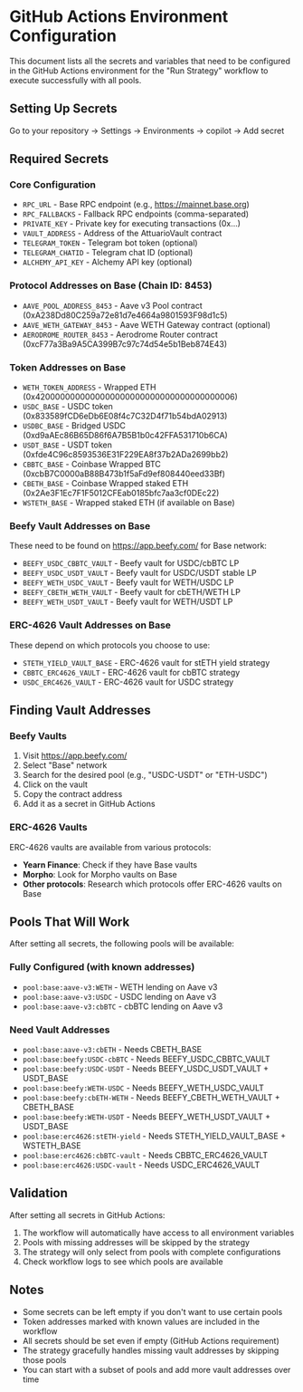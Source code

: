 # GitHub Actions Environment Configuration

This document lists all the secrets and variables that need to be configured in the GitHub Actions environment for the "Run Strategy" workflow to execute successfully with all pools.

## Setting Up Secrets

Go to your repository → Settings → Environments → copilot → Add secret

## Required Secrets

### Core Configuration
- `RPC_URL` - Base RPC endpoint (e.g., https://mainnet.base.org)
- `RPC_FALLBACKS` - Fallback RPC endpoints (comma-separated)
- `PRIVATE_KEY` - Private key for executing transactions (0x...)
- `VAULT_ADDRESS` - Address of the AttuarioVault contract
- `TELEGRAM_TOKEN` - Telegram bot token (optional)
- `TELEGRAM_CHATID` - Telegram chat ID (optional)
- `ALCHEMY_API_KEY` - Alchemy API key (optional)

### Protocol Addresses on Base (Chain ID: 8453)
- `AAVE_POOL_ADDRESS_8453` - Aave v3 Pool contract (0xA238Dd80C259a72e81d7e4664a9801593F98d1c5)
- `AAVE_WETH_GATEWAY_8453` - Aave WETH Gateway contract (optional)
- `AERODROME_ROUTER_8453` - Aerodrome Router contract (0xcF77a3Ba9A5CA399B7c97c74d54e5b1Beb874E43)

### Token Addresses on Base
- `WETH_TOKEN_ADDRESS` - Wrapped ETH (0x4200000000000000000000000000000000000006)
- `USDC_BASE` - USDC token (0x833589fCD6eDb6E08f4c7C32D4f71b54bdA02913)
- `USDBC_BASE` - Bridged USDC (0xd9aAEc86B65D86f6A7B5B1b0c42FFA531710b6CA)
- `USDT_BASE` - USDT token (0xfde4C96c8593536E31F229EA8f37b2ADa2699bb2)
- `CBBTC_BASE` - Coinbase Wrapped BTC (0xcbB7C0000aB88B473b1f5aFd9ef808440eed33Bf)
- `CBETH_BASE` - Coinbase Wrapped staked ETH (0x2Ae3F1Ec7F1F5012CFEab0185bfc7aa3cf0DEc22)
- `WSTETH_BASE` - Wrapped staked ETH (if available on Base)

### Beefy Vault Addresses on Base
These need to be found on https://app.beefy.com/ for Base network:

- `BEEFY_USDC_CBBTC_VAULT` - Beefy vault for USDC/cbBTC LP
- `BEEFY_USDC_USDT_VAULT` - Beefy vault for USDC/USDT stable LP
- `BEEFY_WETH_USDC_VAULT` - Beefy vault for WETH/USDC LP
- `BEEFY_CBETH_WETH_VAULT` - Beefy vault for cbETH/WETH LP
- `BEEFY_WETH_USDT_VAULT` - Beefy vault for WETH/USDT LP

### ERC-4626 Vault Addresses on Base
These depend on which protocols you choose to use:

- `STETH_YIELD_VAULT_BASE` - ERC-4626 vault for stETH yield strategy
- `CBBTC_ERC4626_VAULT` - ERC-4626 vault for cbBTC strategy
- `USDC_ERC4626_VAULT` - ERC-4626 vault for USDC strategy

## Finding Vault Addresses

### Beefy Vaults
1. Visit https://app.beefy.com/
2. Select "Base" network
3. Search for the desired pool (e.g., "USDC-USDT" or "ETH-USDC")
4. Click on the vault
5. Copy the contract address
6. Add it as a secret in GitHub Actions

### ERC-4626 Vaults
ERC-4626 vaults are available from various protocols:
- **Yearn Finance**: Check if they have Base vaults
- **Morpho**: Look for Morpho vaults on Base
- **Other protocols**: Research which protocols offer ERC-4626 vaults on Base

## Pools That Will Work

After setting all secrets, the following pools will be available:

### Fully Configured (with known addresses)
- `pool:base:aave-v3:WETH` - WETH lending on Aave v3
- `pool:base:aave-v3:USDC` - USDC lending on Aave v3
- `pool:base:aave-v3:cbBTC` - cbBTC lending on Aave v3

### Need Vault Addresses
- `pool:base:aave-v3:cbETH` - Needs CBETH_BASE
- `pool:base:beefy:USDC-cbBTC` - Needs BEEFY_USDC_CBBTC_VAULT
- `pool:base:beefy:USDC-USDT` - Needs BEEFY_USDC_USDT_VAULT + USDT_BASE
- `pool:base:beefy:WETH-USDC` - Needs BEEFY_WETH_USDC_VAULT
- `pool:base:beefy:cbETH-WETH` - Needs BEEFY_CBETH_WETH_VAULT + CBETH_BASE
- `pool:base:beefy:WETH-USDT` - Needs BEEFY_WETH_USDT_VAULT + USDT_BASE
- `pool:base:erc4626:stETH-yield` - Needs STETH_YIELD_VAULT_BASE + WSTETH_BASE
- `pool:base:erc4626:cbBTC-vault` - Needs CBBTC_ERC4626_VAULT
- `pool:base:erc4626:USDC-vault` - Needs USDC_ERC4626_VAULT

## Validation

After setting all secrets in GitHub Actions:

1. The workflow will automatically have access to all environment variables
2. Pools with missing addresses will be skipped by the strategy
3. The strategy will only select from pools with complete configurations
4. Check workflow logs to see which pools are available

## Notes

- Some secrets can be left empty if you don't want to use certain pools
- Token addresses marked with known values are included in the workflow
- All secrets should be set even if empty (GitHub Actions requirement)
- The strategy gracefully handles missing vault addresses by skipping those pools
- You can start with a subset of pools and add more vault addresses over time
